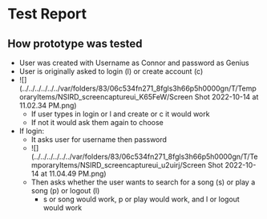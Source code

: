 # Test Report

## How prototype was tested

- User was created with Username as Connor and password as Genius
- User is originally asked to login (l) or create account (c)
- ![](../../../../../../var/folders/83/06c534fn271_8fgls3h66p5h0000gn/T/TemporaryItems/NSIRD_screencaptureui_K65FeW/Screen Shot 2022-10-14 at 11.02.34 PM.png)
  - If user types in login or l and create or c it would work
  - If not it would ask them again to choose
- If login:
  - It asks user for username then password
  - ![](../../../../../../var/folders/83/06c534fn271_8fgls3h66p5h0000gn/T/TemporaryItems/NSIRD_screencaptureui_u2uirj/Screen Shot 2022-10-14 at 11.04.49 PM.png)
  - Then asks whether the user wants to search for a song (s) or play a song (p) or logout (l)
    - s or song would work, p or play would work, and l or logout would work 